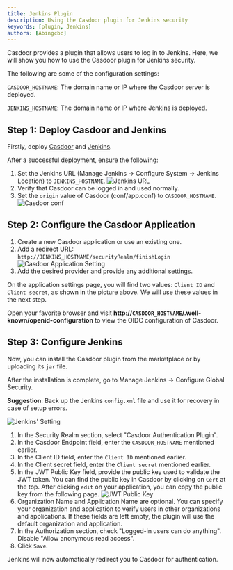 ```yaml
---
title: Jenkins Plugin
description: Using the Casdoor plugin for Jenkins security
keywords: [plugin, Jenkins]
authors: [Abingcbc]
---
```


Casdoor provides a plugin that allows users to log in to Jenkins. Here, we will show you how to use the Casdoor plugin for Jenkins security.

The following are some of the configuration settings:

`CASDOOR_HOSTNAME`: The domain name or IP where the Casdoor server is deployed.

`JENKINS_HOSTNAME`: The domain name or IP where Jenkins is deployed.

## Step 1: Deploy Casdoor and Jenkins

Firstly, deploy [Casdoor](/docs/basic/server-installation) and [Jenkins](https://www.jenkins.io/doc/book/installing/).

After a successful deployment, ensure the following:

1. Set the Jenkins URL (Manage Jenkins -> Configure System -> Jenkins Location) to `JENKINS_HOSTNAME`.
![Jenkins URL](/img/integration/java/jenkins_url.png)
2. Verify that Casdoor can be logged in and used normally.
3. Set the `origin` value of Casdoor (conf/app.conf) to `CASDOOR_HOSTNAME`.
![Casdoor conf](/img/integration/casdoor_origin.png)

## Step 2: Configure the Casdoor Application

1. Create a new Casdoor application or use an existing one.
2. Add a redirect URL: `http://JENKINS_HOSTNAME/securityRealm/finishLogin`
![Casdoor Application Setting](/img/integration/java/appseeting_jenkins.png)
3. Add the desired provider and provide any additional settings.

On the application settings page, you will find two values: `Client ID` and `Client secret`, as shown in the picture above. We will use these values in the next step.

Open your favorite browser and visit **http://`CASDOOR_HOSTNAME`/.well-known/openid-configuration** to view the OIDC configuration of Casdoor.

## Step 3: Configure Jenkins

Now, you can install the Casdoor plugin from the marketplace or by uploading its `jar` file.

After the installation is complete, go to Manage Jenkins -> Configure Global Security.

**Suggestion**: Back up the Jenkins `config.xml` file and use it for recovery in case of setup errors.

![Jenkins' Setting](/img/integration/java/jenkins-plugin/jenkins_plugin.png)

1. In the Security Realm section, select "Casdoor Authentication Plugin".
2. In the Casdoor Endpoint field, enter the `CASDOOR_HOSTNAME` mentioned earlier.
3. In the Client ID field, enter the `Client ID` mentioned earlier.
4. In the Client secret field, enter the `Client secret` mentioned earlier.
5. In the JWT Public Key field, provide the public key used to validate the JWT token. You can find the public key in Casdoor by clicking on `Cert` at the top. After clicking `edit` on your application, you can copy the public key from the following page.
![JWT Public Key](/img/integration/java/jenkins-plugin/jenkins_cert.png)
6. Organization Name and Application Name are optional. You can specify your organization and application to verify users in other organizations and applications. If these fields are left empty, the plugin will use the default organization and application.
7. In the Authorization section, check "Logged-in users can do anything". Disable "Allow anonymous read access".
8. Click `Save`.

Jenkins will now automatically redirect you to Casdoor for authentication.
